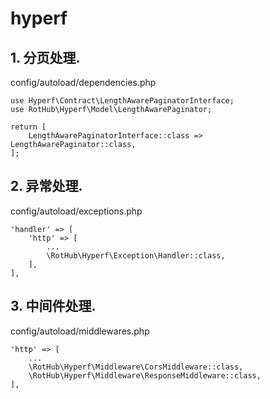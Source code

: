 # hyperf

## 1. 分页处理.

config/autoload/dependencies.php

```
use Hyperf\Contract\LengthAwarePaginatorInterface;
use RotHub\Hyperf\Model\LengthAwarePaginator;

return [
    LengthAwarePaginatorInterface::class => LengthAwarePaginator::class,
];
```

## 2. 异常处理.

config/autoload/exceptions.php

```
'handler' => [
    'http' => [
        ...
        \RotHub\Hyperf\Exception\Handler::class,
    ],
],
```

## 3. 中间件处理.

config/autoload/middlewares.php

```
'http' => [
    ...
    \RotHub\Hyperf\Middleware\CorsMiddleware::class,
    \RotHub\Hyperf\Middleware\ResponseMiddleware::class,
],
```
